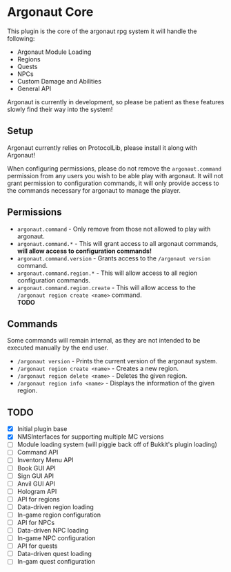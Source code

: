 Argonaut Core
=============
This plugin is the core of the argonaut rpg system it will handle the following:
- Argonaut Module Loading
- Regions
- Quests
- NPCs
- Custom Damage and Abilities
- General API

Argonaut is currently in development, so please be patient as these features slowly find their way into the system!

Setup
-----
Argonaut currently relies on ProtocolLib, please install it along with Argonaut!  
  
When configuring permissions, please do not remove the `argonaut.command` permission from any users
you wish to be able play with argonaut. It will not grant permission to configuration commands, it
will only provide access to the commands necessary for argonaut to manage the player.

Permissions
-----------
- `argonaut.command` - Only remove from those not allowed to play with argonaut.
- `argonaut.command.*` - This will grant access to all argonaut commands, **will allow access to configuration commands!**
- `argonaut.command.version` - Grants access to the `/argonaut version` command.
- `argonaut.command.region.*` - This will allow access to all region configuration commands.
- `argonaut.command.region.create` - This will allow access to the `/argonaut region create <name>` command.  
**TODO**

Commands
--------
Some commands will remain internal, as they are not intended to be executed manually by the end user.
- `/argonaut version` - Prints the current version of the argonaut system.
- `/argonaut region create <name>` - Creates a new region.
- `/argonaut region delete <name>` - Deletes the given region.
- `/argonaut region info <name>` - Displays the information of the given region.

TODO
----
- [x] Initial plugin base
- [x] NMSInterfaces for supporting multiple MC versions
- [ ] Module loading system (will piggie back off of Bukkit's plugin loading)
- [ ] Command API
- [ ] Inventory Menu API
- [ ] Book GUI API
- [ ] Sign GUI API
- [ ] Anvil GUI API
- [ ] Hologram API
- [ ] API for regions
- [ ] Data-driven region loading
- [ ] In-game region configuration
- [ ] API for NPCs
- [ ] Data-driven NPC loading
- [ ] In-game NPC configuration
- [ ] API for quests
- [ ] Data-driven quest loading
- [ ] In-gam quest configuration
